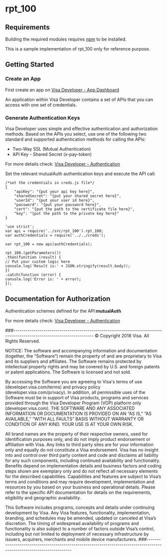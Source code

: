 
# rpt_100

## Requirements

Building the required modules requires [npm](https://www.npmjs.com/get-npm) to be installed.

This is a sample implementation of rpt_100 only for reference purpose.

## Getting Started

### Create an App
First  create an app on [Visa Developer - App Dashboard](https://developer.visa.com/portal/#console)

An application within Visa Developer contains a set of APIs that you can access with one set of credentials.

### Generate Authentication Keys
Visa Developer uses simple and effective authentication and authorization methods.
Based on the APIs you select, use one of the following two standard and supported authentication methods for calling the APIs:

- Two-Way SSL (Mutual Authentication)
- API Key - Shared Secret (x-pay-token)

For more details check: [Visa Developer - Authentication](https://developer.visa.com/guides/vdpguide#two_way_ssl)

Set the relevant mutualAuth authentication keys and execute the API call:

```creds
/*set the credentials in creds.js file*/
{
    "apiKey": "{put your api key here}",
    "sharedSecret": "{put your shared secret here}",
    "userId": "{put your user id here}",
    "password": "{put your password here}",
    "cert": "{put the path to the certificate file here}",
    "key": "{put the path to the private key here}"
}
```

```node
'use strict';
var api = require('../src/rpt_100').rpt_100;
var authCredentials = require('../../creds');

var rpt_100 = new api(authCredentials);

rpt_100.(getParameters())
.then(function (result) {
// Put your custom logic here
console.log('Result is:' + JSON.stringify(result.body));
})
.catch(function (error) {
console.log('Error is: ' + error);
});

```

## Documentation for Authorization

Authentication schemes defined for the API:**mutualAuth**


For more details check: [Visa Developer - Authentication](https://developer.visa.com/guides/vdpguide#two_way_ssl)


###----------------------------------------------------------------------------------------------------------------------
© Copyright 2018 Visa. All Rights Reserved.

NOTICE: The software and accompanying information and documentation (together, the “Software”) remain the property of
and are proprietary to Visa and its suppliers and affiliates. The Software remains protected by intellectual property
rights and may be covered by U.S. and foreign patents or patent applications. The Software is licensed and not sold.

By accessing the Software you are agreeing to Visa's terms of use (developer.visa.com/terms) and privacy policy (developer.visa.com/privacy).
In addition, all permissible uses of the Software must be in support of Visa products, programs and services provided
through the Visa Developer Program (VDP) platform only (developer.visa.com). THE SOFTWARE AND ANY ASSOCIATED
INFORMATION OR DOCUMENTATION IS PROVIDED ON AN “AS IS,” “AS AVAILABLE,” “WITH ALL FAULTS” BASIS WITHOUT WARRANTY OR
CONDITION OF ANY KIND. YOUR USE IS AT YOUR OWN RISK.

All brand names are the property of their respective owners, used for identification purposes only, and do not imply
product endorsement or affiliation with Visa. Any links to third party sites are for your information only and equally
do not constitute a Visa endorsement. Visa has no insight into and control over third party content and code and disclaims
all liability for any such components, including continued availability and functionality. Benefits depend on implementation
details and business factors and coding steps shown are exemplary only and do not reflect all necessary elements for the
described capabilities. Capabilities and features are subject to Visa’s terms and conditions and may require development,
implementation and resources by you based on your business and operational details. Please refer to the specific
API documentation for details on the requirements, eligibility and geographic availability.

This Software includes programs, concepts and details under continuing development by Visa. Any Visa features,
functionality, implementation, branding, and schedules may be amended, updated or canceled at Visa’s discretion.
The timing of widespread availability of programs and functionality is also subject to a number of factors outside Visa’s control,
including but not limited to deployment of necessary infrastructure by issuers, acquirers, merchants and mobile device manufacturers.
###----------------------------------------------------------------------------------------------------------------------